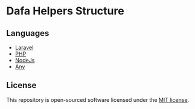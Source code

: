 # Dafa Helpers Structure

## Languages
* [Laravel](https://github.com/m-alsafadi/helpers-structure/tree/main/laravel)
* [PHP](https://github.com/m-alsafadi/helpers-structure/tree/main/php)
* [NodeJs](https://github.com/m-alsafadi/helpers-structure/tree/main/nodejs)
* [Any](https://github.com/m-alsafadi/helpers-structure/tree/main/any)


## License
This repository is open-sourced software licensed under the [MIT license](https://github.com/m-alsafadi/helpers-structure/blob/main/LICENSE).
